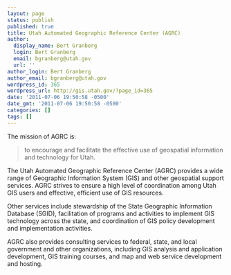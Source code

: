 ```yaml
---
layout: page
status: publish
published: true
title: Utah Automated Geographic Reference Center (AGRC)
author:
  display_name: Bert Granberg
  login: Bert Granberg
  email: bgranberg@utah.gov
  url: ''
author_login: Bert Granberg
author_email: bgranberg@utah.gov
wordpress_id: 365
wordpress_url: http://gis.utah.gov/?page_id=365
date: '2011-07-06 19:50:58 -0500'
date_gmt: '2011-07-06 19:50:58 -0500'
categories: []
tags: []
---
```

<p>The mission of AGRC is:</p>
<blockquote><p>to encourage and facilitate the effective use of geospatial information and technology for Utah.</p></blockquote>
<p>The Utah Automated Geographic Reference Center (AGRC) provides a wide range of Geographic Information System (GIS) and other geospatial support services. AGRC strives to ensure a high level of coordination among Utah GIS users and effective, efficient use of GIS resources.</p>
<p>Other services include stewardship of the State Geographic Information Database (SGID), facilitation of programs and activities to implement GIS technology across the state, and coordination of GIS policy development and implementation activities.</p>
<p>AGRC also provides consulting services to federal, state, and local government and other organizations, including GIS analysis and application development, GIS training courses, and map and web service development and hosting.</p>
